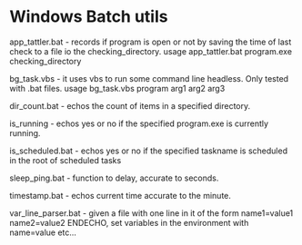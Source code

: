 # Windows Batch utils

app_tattler.bat - records if program is open or not by saving the time of last check to a file io the checking_directory. 
usage app_tattler.bat program.exe checking_directory

bg_task.vbs -  it uses vbs to run some command line headless. Only tested with .bat files.
usage bg_task.vbs program arg1 arg2 arg3

dir_count.bat - echos the count of items in a specified directory.

is_running - echos yes or no if the specified program.exe is currently running.


is_scheduled.bat - echos yes or no if the specified taskname is scheduled in the root of scheduled tasks

sleep_ping.bat - function to delay, accurate to seconds.

timestamp.bat - echos current time accurate to the minute.

var_line_parser.bat - given a file with one line in it of the form name1=value1 name2=value2 ENDECHO, set variables in the environment with name=value etc...